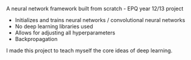 A neural network framework built from scratch - EPQ year 12/13 project
- Initializes and trains neural networks / convolutional neural networks
- No deep learning libraries used
- Allows for adjusting all hyperparameters
- Backpropagation

I made this project to teach myself the core ideas of deep learning.
